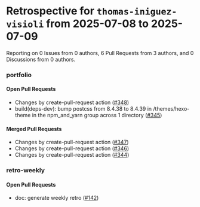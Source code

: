 # Retrospective for `thomas-iniguez-visioli` from 2025-07-08 to 2025-07-09

Reporting on 0 Issues from 0 authors, 6 Pull Requests from 3 authors, and 0 Discussions from 0 authors.


### portfolio

#### Open Pull Requests

- Changes by create-pull-request action ([#348](https://github.com/thomas-iniguez-visioli/portfolio/pull/348))
- build(deps-dev): bump postcss from 8.4.38 to 8.4.39 in /themes/hexo-theme in the npm_and_yarn group across 1 directory ([#345](https://github.com/thomas-iniguez-visioli/portfolio/pull/345))

#### Merged Pull Requests

- Changes by create-pull-request action ([#347](https://github.com/thomas-iniguez-visioli/portfolio/pull/347))
- Changes by create-pull-request action ([#346](https://github.com/thomas-iniguez-visioli/portfolio/pull/346))
- Changes by create-pull-request action ([#344](https://github.com/thomas-iniguez-visioli/portfolio/pull/344))

### retro-weekly

#### Open Pull Requests

- doc: generate weekly retro ([#142](https://github.com/thomas-iniguez-visioli/retro-weekly/pull/142))